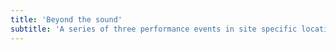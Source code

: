 ```yaml
---
title: 'Beyond the sound'
subtitle: 'A series of three performance events in site specific locations.'
---
```


